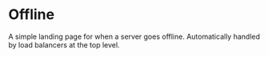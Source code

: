 # Offline

A simple landing page for when a server goes offline. Automatically handled by load balancers at the top level.
